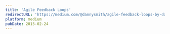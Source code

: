 ```yaml
---
title: 'Agile Feedback Loops'
redirectURL: 'https://medium.com/@dannysmith/agile-feedback-loops-by-danny-smith-64f6f14894bc'
platform: medium
pubDate: 2015-02-24
---
```

